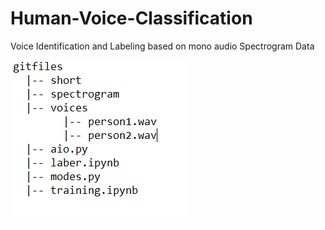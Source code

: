# Human-Voice-Classification
Voice Identification and Labeling based on mono audio Spectrogram Data


![](gits/gitdirs.png)
